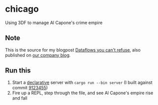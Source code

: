 # chicago
Using 3DF to manage Al Capone's crime empire

## Note

This is the source for my blogpost [Dataflows you can't refuse](https://maltesandstede.com/clojure/3df/2019/02/10/dataflows-you-cant-refuse.html), also published on [our company blog](https://www.clockworks.io/2019/02/10/dataflows-you-cant-refuse.html).

## Run this

1. Start a [declarative](https://github.com/comnik/declarative-dataflow) server with `cargo run --bin server` (I built against commit [9123455](https://github.com/comnik/declarative-dataflow/tree/91234554cd8097f4c970dc238004626398f2a4c1))
2. Fire up a REPL, step through the file, and see Al Capone's empire rise and fall
